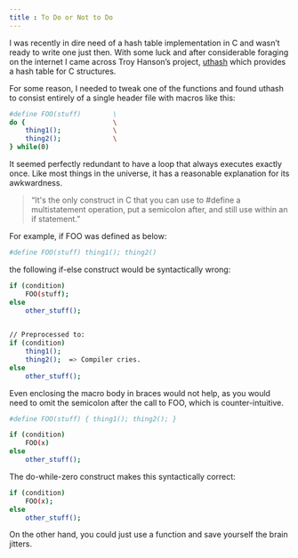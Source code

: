 ```yaml
---
title : To Do or Not to Do
---
```


I was recently in dire need of a hash table implementation in C and wasn’t ready to write one just then. With some luck and after considerable foraging on the internet I came across Troy Hanson’s project, [uthash](http://troydhanson.github.io/uthash/userguide.html) which provides a hash table for C structures.

For some reason, I needed to tweak one of the functions and found uthash to consist entirely of a single header file with macros like this:

```bash
#define FOO(stuff)        \
do {                      \
    thing1();             \
    thing2();             \
} while(0)
```

It seemed perfectly redundant to have a loop that always executes exactly once. Like most things in the universe, it has a reasonable explanation for its awkwardness.

>“It's the only construct in C that you can use to #define a multistatement operation, put a semicolon after, and still use within an if statement.”

For example, if FOO was defined as below:

```bash
#define FOO(stuff) thing1(); thing2()
```

the following if-else construct would be syntactically wrong:
```bash
if (condition)                     
    FOO(stuff);                  
else                                   
    other_stuff();                 
                                       

// Preprocessed to:                                       
if (condition)
    thing1();
    thing2();  => Compiler cries.
else
    other_stuff();
```

Even enclosing the macro body in braces would not help, as you would need to omit the semicolon after the call to FOO, which is counter-intuitive.

```bash
#define FOO(stuff) { thing1(); thing2(); }

if (condition)
    FOO(x)
else
    other_stuff();
```

The do-while-zero construct makes this syntactically correct:

```bash
if (condition)
    FOO(x);
else
    other_stuff();
```

On the other hand, you could just use a function and save yourself the brain jitters.